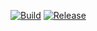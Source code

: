[![Build](https://github.com/ardoq/k8s-ardoq-bridge/actions/workflows/build.yml/badge.svg)](https://github.com/ardoq/k8s-ardoq-bridge/actions/workflows/build.yml)
[![Release](https://github.com/ardoq/k8s-ardoq-bridge/actions/workflows/release.yml/badge.svg)](https://github.com/ardoq/k8s-ardoq-bridge/actions/workflows/release.yml)
